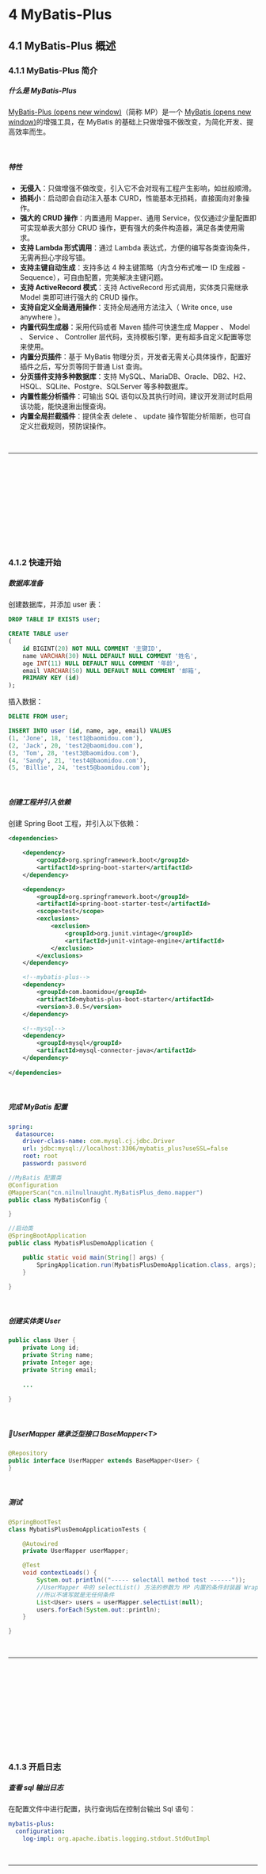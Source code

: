 

# 4	MyBatis-Plus 

## 4.1	MyBatis-Plus 概述

### 4.1.1	MyBatis-Plus 简介

##### 什么是 MyBatis-Plus

[MyBatis-Plus (opens new window)](https://github.com/baomidou/mybatis-plus)（简称 MP）是一个 [MyBatis (opens new window)](https://www.mybatis.org/mybatis-3/)的增强工具，在 MyBatis 的基础上只做增强不做改变，为简化开发、提高效率而生。

<br>

##### 特性

- **无侵入**：只做增强不做改变，引入它不会对现有工程产生影响，如丝般顺滑。
- **损耗小**：启动即会自动注入基本 CURD，性能基本无损耗，直接面向对象操作。
- **强大的 CRUD 操作**：内置通用 Mapper、通用 Service，仅仅通过少量配置即可实现单表大部分 CRUD 操作，更有强大的条件构造器，满足各类使用需求。
- **支持 Lambda 形式调用**：通过 Lambda 表达式，方便的编写各类查询条件，无需再担心字段写错。
- **支持主键自动生成**：支持多达 4 种主键策略（内含分布式唯一 ID 生成器 - Sequence），可自由配置，完美解决主键问题。
- **支持 ActiveRecord 模式**：支持 ActiveRecord 形式调用，实体类只需继承 Model 类即可进行强大的 CRUD 操作。
- **支持自定义全局通用操作**：支持全局通用方法注入（ Write once, use anywhere ）。
- **内置代码生成器**：采用代码或者 Maven 插件可快速生成 Mapper 、 Model 、 Service 、 Controller 层代码，支持模板引擎，更有超多自定义配置等您来使用。
- **内置分页插件**：基于 MyBatis 物理分页，开发者无需关心具体操作，配置好插件之后，写分页等同于普通 List 查询。
- **分页插件支持多种数据库**：支持 MySQL、MariaDB、Oracle、DB2、H2、HSQL、SQLite、Postgre、SQLServer 等多种数据库。
- **内置性能分析插件**：可输出 SQL 语句以及其执行时间，建议开发测试时启用该功能，能快速揪出慢查询。
- **内置全局拦截插件**：提供全表 delete 、 update 操作智能分析阻断，也可自定义拦截规则，预防误操作。

<br>

----

<div STYLE="page-break-after: always;"><br>
    <br>
    <br>
    <br>
    <br>
    <br>
    <br>
    <br>
    <br>
    <br></div>

### 4.1.2	快速开始

##### 数据库准备

创建数据库，并添加 user 表：

```sql
DROP TABLE IF EXISTS user;

CREATE TABLE user
(
    id BIGINT(20) NOT NULL COMMENT '主键ID',
    name VARCHAR(30) NULL DEFAULT NULL COMMENT '姓名',
    age INT(11) NULL DEFAULT NULL COMMENT '年龄',
    email VARCHAR(50) NULL DEFAULT NULL COMMENT '邮箱',
    PRIMARY KEY (id)
);
```

插入数据：

```sql
DELETE FROM user;

INSERT INTO user (id, name, age, email) VALUES
(1, 'Jone', 18, 'test1@baomidou.com'),
(2, 'Jack', 20, 'test2@baomidou.com'),
(3, 'Tom', 28, 'test3@baomidou.com'),
(4, 'Sandy', 21, 'test4@baomidou.com'),
(5, 'Billie', 24, 'test5@baomidou.com');
```

<br>

##### 创建工程并引入依赖

创建 Spring Boot 工程，并引入以下依赖：

```xml
<dependencies>

    <dependency>
        <groupId>org.springframework.boot</groupId>
        <artifactId>spring-boot-starter</artifactId>
    </dependency>

    <dependency>
        <groupId>org.springframework.boot</groupId>
        <artifactId>spring-boot-starter-test</artifactId>
        <scope>test</scope>
        <exclusions>
            <exclusion>
                <groupId>org.junit.vintage</groupId>
                <artifactId>junit-vintage-engine</artifactId>
            </exclusion>
        </exclusions>
    </dependency>

    <!--mybatis-plus-->
    <dependency>
        <groupId>com.baomidou</groupId>
        <artifactId>mybatis-plus-boot-starter</artifactId>
        <version>3.0.5</version>
    </dependency>

    <!--mysql-->
    <dependency>
        <groupId>mysql</groupId>
        <artifactId>mysql-connector-java</artifactId>
    </dependency>
    
</dependencies>
```

<br>

##### 完成 MyBatis 配置

```yaml
spring:
  datasource:
    driver-class-name: com.mysql.cj.jdbc.Driver
    url: jdbc:mysql://localhost:3306/mybatis_plus?useSSL=false
    root: root
    password: password
```

```java
//MyBatis 配置类
@Configuration
@MapperScan("cn.nilnullnaught.MyBatisPlus_demo.mapper")
public class MyBatisConfig {

}
```

```java
//启动类
@SpringBootApplication
public class MybatisPlusDemoApplication {

    public static void main(String[] args) {
        SpringApplication.run(MybatisPlusDemoApplication.class, args);
    }

}
```

<br>

##### 创建实体类 User

```java
public class User {
    private Long id;
    private String name;
    private Integer age;
    private String email;
	
	...
	
}
```

<br>

##### 📌UserMapper 继承泛型接口 BaseMapper\<T>

```java
@Repository
public interface UserMapper extends BaseMapper<User> {
}
```

<br>

##### 测试

```java
@SpringBootTest
class MybatisPlusDemoApplicationTests {

	@Autowired
    private UserMapper userMapper;

	@Test
	void contextLoads() {
		System.out.println(("----- selectAll method test ------"));
		//UserMapper 中的 selectList() 方法的参数为 MP 内置的条件封装器 Wrapper
		//所以不填写就是无任何条件
		List<User> users = userMapper.selectList(null);
		users.forEach(System.out::println);
	}

}
```

<br>

---

<div STYLE="page-break-after: always;"><br>
    <br>
    <br>
    <br>
    <br>
    <br>
    <br>
    <br>
    <br>
    <br></div>

### 4.1.3	开启日志

##### 查看 sql 输出日志

在配置文件中进行配置，执行查询后在控制台输出 Sql 语句：

```yaml
mybatis-plus:
  configuration:
    log-impl: org.apache.ibatis.logging.stdout.StdOutImpl
```

<br>

---

<div STYLE="page-break-after: always;"><br>
    <br>
    <br>
    <br>
    <br>
    <br>
    <br>
    <br>
    <br>
    <br></div>


## 4.2	基本操作

##### insert

```
	@Test
	public void testInsert(){
		User user = new User();
		//注意，这里没有设置 id
		user.setName("赵大");
		user.setAge(18);
		user.setEmail("1111111@email.com");

		int result = userMapper.insert(user);
		System.out.println(result);//返回影响的数据行数
		System.out.println(user.getId());// MyBatis-Plus 会自动完成 ID 回填
	}
```

<br>

##### update

```
	@Test
	void testUpdateById(){
		User user = new User();
		user.setId(1L);
		user.setAge(28);

		int result = userMapper.updateById(user);
		System.out.println(result);//返回影响的数据行数
	}
```

<br>

---

<div STYLE="page-break-after: always;"><br>
    <br>
    <br>
    <br>
    <br>
    <br>
    <br>
    <br>
    <br>
    <br></div>


## 4.3	主键策略

##### 唯一主键

主键用于唯一标识表中的每一条数据，不能重复, 不能为空。

<br>

##### ID_WORKER

MyBatis-Plus 默认的主键策略，自动生成全局唯一 ID。

<br>

##### 自增策略

要想提供 MyBatis-Plus 设置主键自增需要配置如下主键策略：

1. 需要在创建数据表的时候设置主键自增
2. 实体字段中配置 `@TableId(type = IdType.AUTO)`

```java
@TableId(type = IdType.AUTO)
private Long id;
```

<br>

##### 开启所有实体类主键自增

在配置文件中进行配置

```yaml
#全局设置主键生成策略
mybatis-plus:
	global-config:
		db-config:
			id-type: auto
```

<br>

##### 其他主键策略（以过时）

分析 IdType 源码可知：

```java
public enum IdType {
    AUTO(0),//数据库ID自增
    NONE(1),//不设置主键
    INPUT(2),//用户输入ID，该类型可以通过自己注册自动填充插件进行填充
    
    /* 以下3种类型、只有当插入对象ID 为空，才自动填充。 */
    ID_WORKER(3),//全局唯一ID (idWorker)
    UUID(4),//全局唯一ID (UUID)
    ID_WORKER_STR(5);//字符串全局唯一ID (idWorker 的字符串表示)

    private int key;

    private IdType(int key) {
        this.key = key;
    }

    public int getKey() {
        return this.key;
    }
}

```

<br>

##### 使用 Mybatis-plus ID 生成器生成 ID（在代码逻辑中进行）

```
        //生成 UUID
        String IdWorkerID = IdWorker.get32UUID();
```

<br>

---

<div STYLE="page-break-after: always;"><br>
    <br>
    <br>
    <br>
    <br>
    <br>
    <br>
    <br>
    <br>
    <br></div>

## 4.4	数据自动填充

##### 使用 MyBatis-Plus 完成自动填充

项目中经常会遇到一些数据，每次都使用相同的方式填充，例如记录的创建时间，更新时间等。我们可以使用MyBatis Plus的自动填充功能，完成这些字段的赋值工作。

<br>

##### 例——自动填充 create_time 与 update_time

###### 第一步

数据库表 User 中添加 datetime 类型的新字段 create_time 与 update_time

```sql
ALTER TABLE `user` ADD `create_time` DATETIME;
ALTER TABLE `user` ADD `update_time` DATETIME;
```

###### 第二步

在实体类中添加字段 createTime 与 updateTime：

```java
@Data
public class User {
    ......
        
    @TableField(fill = FieldFill.INSERT)
    private Date createTime;
    
    //@TableField(fill = FieldFill.UPDATE)
    @TableField(fill = FieldFill.INSERT_UPDATE)
    private Date updateTime;
    
}
```

###### 第三步

实现元对象处理器接口：

```java
package cn.nilnullnaught.mybatisplus_demo.handler;

import com.baomidou.mybatisplus.core.handlers.MetaObjectHandler;
import org.apache.ibatis.reflection.MetaObject;
import org.slf4j.Logger;
import org.slf4j.LoggerFactory;
import org.springframework.stereotype.Component;

import java.util.Date;


public class MyMetaObjectHandler implements MetaObjectHandler {
/** 旧版
    @Override
    public void insertFill(MetaObject metaObject) {
        //使用实体类属性名称，而不是数据库字段名称
        this.setFieldValByName("createTime", new Date(), metaObject);
        this.setFieldValByName("updateTime", new Date(), metaObject);
    }

    @Override
    public void updateFill(MetaObject metaObject) {
        this.setFieldValByName("updateTime", new Date(), metaObject);
    }
*/
    
//新版
    @Override
    public void insertFill(MetaObject metaObject) {
        // 起始版本 3.3.0(推荐使用)
        //使用实体类属性名称，而不是数据库字段名称
        this.strictInsertFill(metaObject, "createTime", LocalDateTime.class, LocalDateTime.now());
        this.strictInsertFill(metaObject, "updateTime", LocalDateTime.class, LocalDateTime.now()); 
        // 或者
         // 起始版本 3.3.3(推荐)
        this.strictInsertFill(metaObject, "createTime", () -> LocalDateTime.now(), LocalDateTime.class);
        this.strictInsertFill(metaObject, "updateTime", () -> LocalDateTime.now(), LocalDateTime.class);

        // 或者
        // 也可以使用(3.3.0 该方法有bug)
        this.fillStrategy(metaObject, "createTime", LocalDateTime.now()); // 也可以使用(3.3.0 该方法有bug)
        this.fillStrategy(metaObject, "updateTime", LocalDateTime.now()); // 也可以使用(3.3.0 该方法有bug)
    }

    @Override
    public void updateFill(MetaObject metaObject) {
        log.info("start update fill ....");
        // 起始版本 3.3.0(推荐)
        this.strictUpdateFill(metaObject, "updateTime", LocalDateTime.class, LocalDateTime.now()); 
        // 或者
        // 起始版本 3.3.3(推荐)
        this.strictUpdateFill(metaObject, "updateTime", () -> LocalDateTime.now(), LocalDateTime.class); 
        // 或者
        // 或者也可以使用(3.3.0 该方法有bug)
        this.fillStrategy(metaObject, "updateTime", LocalDateTime.now()); 
    }
}


```

###### 第四步

```java
	@Test
	void testAutoFieldFill(){
		User user = new User();
		//没有设置 id
		user.setName("钱二");
		user.setAge(18);
		user.setEmail("22222222@email.com");

		int result = userMapper.insert(user);
		System.out.println(result);//返回影响的数据行数
		System.out.println(user.getCreateTime());
		System.out.println(user.getUpdateTime());

		user.setAge(20);

		result = userMapper.updateById(user);
		System.out.println(result);//返回影响的数据行数
		System.out.println(user.getCreateTime());
		System.out.println(user.getUpdateTime());
	}
```

<br>

---

<div STYLE="page-break-after: always;"><br>
    <br>
    <br>
    <br>
    <br>
    <br>
    <br>
    <br>
    <br>
    <br></div>


## 4.5	乐观锁

##### 主要适用场景

当要更新一条记录的时候，希望这条记录没有被别人更新，也就是说实现线程安全的数据更新。

<br>

##### 乐观锁实现方式

1. 取出记录时，获取当前 version
2. 更新时，带上这个 version
3. 执行更新时， set version = newVersion where version = oldVersion
4. 如果 version 不对，就更新失败

<br>

##### 例——实现乐观锁

###### 第一步

在数据库 user 中添加 version 字段：

```sql
ALTER TABLE `user` ADD COLUMN `version` INT DEFAULT `1`;
```

###### 第二步

实体类 User 中添加 version 字段，并在 Version 字段上添加注解

```
@Version
@TableField(fill = FieldFill.INSERT)
private Integer version;
```

###### 第三步

元对象处理器接口添加 version 的 insert 默认值

```java
@Component
public class MyMetaObjectHandler implements MetaObjectHandler {

	......
	
    @Override
    public void insertFill(MetaObject metaObject) {
        
        ......
        
        this.setFieldValByName("version", 1, metaObject);
    }
    
    .......
}
```

###### 第四步

在 MybatisPlusConfig 中注册 Bean：

```
@EnableTransactionManagement
@Configuration
@MapperScan("com.atguigu.mybatis_plus.mapper")
public class MybatisPlusConfig {
    /**
     * 乐观锁插件
     */
    @Bean
    public OptimisticLockerInterceptor optimisticLockerInterceptor() {
        return new OptimisticLockerInterceptor();
    }

}
```

###### 第五步

测试后分析打印的 sql 语句，将 version 的数值进行了加 1 操作

```java
	
	//乐观锁测试
	@Test
	void testOptimisticLocker(){
		User user = new User();
		//没有设置 id
		user.setName("孙三");
		user.setAge(18);
		user.setEmail("333@email.com");


		int result = userMapper.insert(user);
		user.setEmail("xxxxxxxx@email.com");
		userMapper.updateById(user);
	}
	
	//乐观锁失败测试
	@Test
	void testOptimisticLockerFail(){
		//使用上次插入的数据 ID 查询数据
		User user = userMapper.selectById(1448293068760166402L);
		user.setEmail("@email.com");


		////模拟取出数据后，数据库中version实际数据比取出的值大，即已被其它线程修改并更新了version
		user.setVersion(user.getVersion() - 1);
		userMapper.updateById(user);
	}
```

###### 📌注意

- 支持的数据类型只有 int、Integer、long、Long、Date、Timestamp、LocalDateTime
- 整数类型下 `newVersion = oldVersion + 1`
- ``newVersion` 会回写到 `entity` 中
- 仅支持 `updateById(id)` 与 `update(entity, wrapper)` 方法
- 在 `update(entity, wrapper)` 方法下, `wrapper` 不能复用

<br>

---

<div STYLE="page-break-after: always;"><br>
    <br>
    <br>
    <br>
    <br>
    <br>
    <br>
    <br>
    <br>
    <br></div>


## 4.6	查询

##### 根据 ID 查询记录

```java
@Test
public void testSelectById(){
    User user = userMapper.selectById(1L);
    System.out.println(user);
}
```

<br>

##### 通过多个 ID 批量查询

MyBatis-Plus 完成了动态 sql 的 foreach 功能

```java
@Test
public void testSelectBatchIds(){
   List<User> users = userMapper.selectBatchIds(Arrays.asList(1, 2, 3));
    users.forEach(System.out::println);
}
```

<br>

##### 简单的条件查询

通过 map 封装查询条件：

```java
@Test
public void testSelectByMap(){
    HashMap<String, Object> map = new HashMap<>();
    map.put("name", "Helen");
    map.put("age", 18);
    List<User> users = userMapper.selectByMap(map);
    users.forEach(System.out::println);
}
```

**注意**，map 中的 key 对应的是数据库中的列名，而不是实体类中的属性名。例如数据库 user_id，实体类是 userId，这时 map 的 key 需要填写 user_id。

<br>

##### 分页查询

MyBatis Plus 自带分页插件，只要简单的配置即可实现分页功能。

###### 第一步——配置分页插件

在 MybatisPlusConfig 中配置分页插件

```java
//Spring boot方式
@Configuration
@MapperScan("com.baomidou.cloud.service.*.mapper*")
public class MybatisPlusConfig {

    // 旧版
    @Bean
    public PaginationInterceptor paginationInterceptor() {
        PaginationInterceptor paginationInterceptor = new PaginationInterceptor();
        // 设置请求的页面大于最大页后操作， true调回到首页，false 继续请求  默认false
        // paginationInterceptor.setOverflow(false);
        // 设置最大单页限制数量，默认 500 条，-1 不受限制
        // paginationInterceptor.setLimit(500);
        // 开启 count 的 join 优化,只针对部分 left join
        paginationInterceptor.setCountSqlParser(new JsqlParserCountOptimize(true));
        return paginationInterceptor;
    }
    
    // 最新版（v3.4.3.4）
    @Bean
    public MybatisPlusInterceptor mybatisPlusInterceptor() {
        MybatisPlusInterceptor interceptor = new MybatisPlusInterceptor();
        interceptor.addInnerInterceptor(new PaginationInnerInterceptor(DbType.H2));
        return interceptor;
    }
    
}
```

###### 第二步——获取查询数据

方式一 —— 通过 page 对象进行分页查询：

```java
@Test
public void testSelectPage() {

    Page<User> page = new Page<>(1,5);
    userMapper.selectPage(page, null);
    
    page.getRecords().forEach(System.out::println);
    System.out.println(page.getCurrent());
    System.out.println(page.getPages());
    System.out.println(page.getSize());
    System.out.println(page.getTotal());
    System.out.println(page.hasNext());
    System.out.println(page.hasPrevious());
}
```

方式二 —— 通过 selectMapsPage 进行分页查询：

```
@Test
public void testSelectMapsPage() {

    Page<User> page = new Page<>(1, 5);
    IPage<Map<String, Object>> mapIPage = userMapper.selectMapsPage(page, null);
    
    
    mapIPage.getRecords().forEach(System.out::println//注意：本行必须使用 mapIPage 获取记录列表，否则会有数据类型转换错误
    System.out.println(page.getCurrent());
    System.out.println(page.getPages());
    System.out.println(page.getSize());
    System.out.println(page.getTotal());
    System.out.println(page.hasNext());
    System.out.println(page.hasPrevious());
}
```

<br>

---

<div STYLE="page-break-after: always;"><br>
    <br>
    <br>
    <br>
    <br>
    <br>
    <br>
    <br>
    <br>
    <br></div>


## 4.7	删除

##### 根据 id 删除记录

```java
@Test
public void testDeleteById(){
    int result = userMapper.deleteById(8L);
    System.out.println(result);
}
```

<br>

##### 批量删除

```
    @Test
    public void testDeleteBatchIds() {
        int result = userMapper.deleteBatchIds(Arrays.asList(8, 9, 10));
        System.out.println(result);
    }
```

<br>

##### 简单的条件查询删除

```
@Test
public void testDeleteByMap() {
    HashMap<String, Object> map = new HashMap<>();
    map.put("name", "Helen");
    int result = userMapper.deleteByMap(map);
    System.out.println(result);
}
```

<br>

##### 逻辑删除

###### 什么是逻辑删除

物理删除，即真实删除，将对应数据从数据库中删除，之后查询不到此条被删除数据，通常意义上的删除操作。

逻辑删除即假删除，将对应数据中代表是否被删除字段状态修改为“被删除状态”，之后在数据库中仍旧能看到此条数据记录。

<br>

##### 4.3.0 版本之后实现逻辑删除

###### 第一步

在 application.yml 中进行配置：

```
mybatis-plus:
  global-config:
    db-config:
      logic-delete-field: flag # 全局逻辑删除的实体字段名(since 3.3.0,配置后可以忽略不配置步骤2)
      logic-delete-value: 1 # 逻辑已删除值(默认为 1)
      logic-not-delete-value: 0 # 逻辑未删除值(默认为 0)
```

###### 第二步

实体类字段上加上 `@TableLogic` 注解

```java
@TableLogic
private Integer deleted;
```

<br>

##### 4.3.0 版本之前实现逻辑删除

###### 第一步

在数据库 User 中添加 deleted 字段

```
ALTER TABLE `user` ADD COLUMN `deleted` boolean DEFAULT `0`
```

###### 第二步

在实体 User 类中添加 deleted 字段，加上 @TableLogic 注解 和 @TableField(fill = FieldFill.INSERT) 注解

```java
@TableLogic
@TableField(fill = FieldFill.INSERT)
private Integer deleted;
```

###### 第三步

在元对象处理器接口添加 deleted 的 insert 默认值

```java
@Component
public class MyMetaObjectHandler implements MetaObjectHandler {

	......
	
    @Override
    public void insertFill(MetaObject metaObject) {
        
        ......
        
        this.setFieldValByName("deleted", 0, metaObject);
    }
    
    .......
}
```

###### 第四步

在配置文件中进行配置，逻辑删除一般是默认开启的，所以也可以不进行配置

```
mybatis-plus.global-config.db-config.logic-delete-value=1
mybatis-plus.global-config.db-config.logic-not-delete-value=0
```

###### 第五步

在 MybatisPlusConfig 中注册 Bean

```java
//开启逻辑删除
@Bean
public ISqlInjector sqlInjector() {
    return new LogicSqlInjector();
}
```

###### 第六步

测试逻辑删除

```java
//进行一次逻辑删除
@Test
public void testLogicDelete() {
    int result = userMapper.deleteById(1L);
    System.out.println(result);
}

//查询逻辑删除后的结果
@Test
public void testLogicDeleteResult() {
    int result = userMapper.deleteById(1L);
    System.out.println(result);
}
```

<br>

---

<div STYLE="page-break-after: always;"><br>
    <br>
    <br>
    <br>
    <br>
    <br>
    <br>
    <br>
    <br>
    <br></div>


## 4.8	复制查询

##### 条件构造器 wapper

![img](img/4.8/1.png)

<br>

##### AbstractWrapper

`QueryWrapper(LambdaQueryWrapper)` 和 `UpdateWrapper(LambdaUpdateWrapper)` 的父类。用于生成 sql 的 where 条件, entity 属性也用于生成 sql 的 where 条件。

注意:，entity 生成的 where 条件与使用各个 api 生成的 where 条件 **没有任何关联行为**。

<br>

##### allEq

```java
allEq(Map<R, V> params)
allEq(Map<R, V> params, boolean null2IsNull)
allEq(boolean condition, Map<R, V> params, boolean null2IsNull)
```

- 全部

  eq

  (或个别

  isNull

  )

  个别参数说明:

  `params` : `key`为数据库字段名,`value`为字段值
  `null2IsNull` : 为`true`则在`map`的`value`为`null`时调用 [isNull](https://mp.baomidou.com/guide/wrapper.html#isnull) 方法,为`false`时则忽略`value`为`null`的

- 例1: `allEq({id:1,name:"老王",age:null})`--->`id = 1 and name = '老王' and age is null`

- 例2: `allEq({id:1,name:"老王",age:null}, false)`--->`id = 1 and name = '老王'`

```java
allEq(BiPredicate<R, V> filter, Map<R, V> params)
allEq(BiPredicate<R, V> filter, Map<R, V> params, boolean null2IsNull)
allEq(boolean condition, BiPredicate<R, V> filter, Map<R, V> params, boolean null2IsNull) 
```

个别参数说明:

`filter` : 过滤函数,是否允许字段传入比对条件中
`params` 与 `null2IsNull` : 同上

- 例1: `allEq((k,v) -> k.indexOf("a") >= 0, {id:1,name:"老王",age:null})`--->`name = '老王' and age is null`
- 例2: `allEq((k,v) -> k.indexOf("a") >= 0, {id:1,name:"老王",age:null}, false)`--->`name = '老王'`

### [#](https://mp.baomidou.com/guide/wrapper.html#eq)eq



 



```java
eq(R column, Object val)
eq(boolean condition, R column, Object val)
```

- 等于 =
- 例: `eq("name", "老王")`--->`name = '老王'`

### [#](https://mp.baomidou.com/guide/wrapper.html#ne)ne



 



```java
ne(R column, Object val)
ne(boolean condition, R column, Object val)
```

- 不等于 <>
- 例: `ne("name", "老王")`--->`name <> '老王'`

### [#](https://mp.baomidou.com/guide/wrapper.html#gt)gt



 



```java
gt(R column, Object val)
gt(boolean condition, R column, Object val)
```

- 大于 >
- 例: `gt("age", 18)`--->`age > 18`

### [#](https://mp.baomidou.com/guide/wrapper.html#ge)ge



 



```java
ge(R column, Object val)
ge(boolean condition, R column, Object val)
```

- 大于等于 >=
- 例: `ge("age", 18)`--->`age >= 18`

### [#](https://mp.baomidou.com/guide/wrapper.html#lt)lt



 



```java
lt(R column, Object val)
lt(boolean condition, R column, Object val)
```

- 小于 <
- 例: `lt("age", 18)`--->`age < 18`

### [#](https://mp.baomidou.com/guide/wrapper.html#le)le



 



```java
le(R column, Object val)
le(boolean condition, R column, Object val)
```

- 小于等于 <=
- 例: `le("age", 18)`--->`age <= 18`

### [#](https://mp.baomidou.com/guide/wrapper.html#between)between



 



```java
between(R column, Object val1, Object val2)
between(boolean condition, R column, Object val1, Object val2)
```

- BETWEEN 值1 AND 值2
- 例: `between("age", 18, 30)`--->`age between 18 and 30`

### [#](https://mp.baomidou.com/guide/wrapper.html#notbetween)notBetween



 



```java
notBetween(R column, Object val1, Object val2)
notBetween(boolean condition, R column, Object val1, Object val2)
```

- NOT BETWEEN 值1 AND 值2
- 例: `notBetween("age", 18, 30)`--->`age not between 18 and 30`

### [#](https://mp.baomidou.com/guide/wrapper.html#like)like



 



```java
like(R column, Object val)
like(boolean condition, R column, Object val)
```

- LIKE '%值%'
- 例: `like("name", "王")`--->`name like '%王%'`

### [#](https://mp.baomidou.com/guide/wrapper.html#notlike)notLike



 



```java
notLike(R column, Object val)
notLike(boolean condition, R column, Object val)
```

- NOT LIKE '%值%'
- 例: `notLike("name", "王")`--->`name not like '%王%'`

### [#](https://mp.baomidou.com/guide/wrapper.html#likeleft)likeLeft



 



```java
likeLeft(R column, Object val)
likeLeft(boolean condition, R column, Object val)
```

- LIKE '%值'
- 例: `likeLeft("name", "王")`--->`name like '%王'`

### [#](https://mp.baomidou.com/guide/wrapper.html#likeright)likeRight



 



```java
likeRight(R column, Object val)
likeRight(boolean condition, R column, Object val)
```

- LIKE '值%'
- 例: `likeRight("name", "王")`--->`name like '王%'`

### [#](https://mp.baomidou.com/guide/wrapper.html#isnull)isNull



 



```java
isNull(R column)
isNull(boolean condition, R column)
```

- 字段 IS NULL
- 例: `isNull("name")`--->`name is null`

### [#](https://mp.baomidou.com/guide/wrapper.html#isnotnull)isNotNull



 



```java
isNotNull(R column)
isNotNull(boolean condition, R column)
```

- 字段 IS NOT NULL
- 例: `isNotNull("name")`--->`name is not null`

### [#](https://mp.baomidou.com/guide/wrapper.html#in)in



 



```java
in(R column, Collection<?> value)
in(boolean condition, R column, Collection<?> value)
```

- 字段 IN (value.get(0), value.get(1), ...)
- 例: `in("age",{1,2,3})`--->`age in (1,2,3)`



 



```java
in(R column, Object... values)
in(boolean condition, R column, Object... values)
```

- 字段 IN (v0, v1, ...)
- 例: `in("age", 1, 2, 3)`--->`age in (1,2,3)`

### [#](https://mp.baomidou.com/guide/wrapper.html#notin)notIn



 



```java
notIn(R column, Collection<?> value)
notIn(boolean condition, R column, Collection<?> value)
```

- 字段 NOT IN (value.get(0), value.get(1), ...)
- 例: `notIn("age",{1,2,3})`--->`age not in (1,2,3)`



 



```java
notIn(R column, Object... values)
notIn(boolean condition, R column, Object... values)
```

- 字段 NOT IN (v0, v1, ...)
- 例: `notIn("age", 1, 2, 3)`--->`age not in (1,2,3)`

### [#](https://mp.baomidou.com/guide/wrapper.html#insql)inSql



 



```java
inSql(R column, String inValue)
inSql(boolean condition, R column, String inValue)
```

- 字段 IN ( sql语句 )
- 例: `inSql("age", "1,2,3,4,5,6")`--->`age in (1,2,3,4,5,6)`
- 例: `inSql("id", "select id from table where id < 3")`--->`id in (select id from table where id < 3)`

### [#](https://mp.baomidou.com/guide/wrapper.html#notinsql)notInSql



 



```java
notInSql(R column, String inValue)
notInSql(boolean condition, R column, String inValue)
```

- 字段 NOT IN ( sql语句 )
- 例: `notInSql("age", "1,2,3,4,5,6")`--->`age not in (1,2,3,4,5,6)`
- 例: `notInSql("id", "select id from table where id < 3")`--->`id not in (select id from table where id < 3)`

### [#](https://mp.baomidou.com/guide/wrapper.html#groupby)groupBy



 



```java
groupBy(R... columns)
groupBy(boolean condition, R... columns)
```

- 分组：GROUP BY 字段, ...
- 例: `groupBy("id", "name")`--->`group by id,name`

### [#](https://mp.baomidou.com/guide/wrapper.html#orderbyasc)orderByAsc



 



```java
orderByAsc(R... columns)
orderByAsc(boolean condition, R... columns)
```

- 排序：ORDER BY 字段, ... ASC
- 例: `orderByAsc("id", "name")`--->`order by id ASC,name ASC`

### [#](https://mp.baomidou.com/guide/wrapper.html#orderbydesc)orderByDesc



 



```java
orderByDesc(R... columns)
orderByDesc(boolean condition, R... columns)
```

- 排序：ORDER BY 字段, ... DESC
- 例: `orderByDesc("id", "name")`--->`order by id DESC,name DESC`

### [#](https://mp.baomidou.com/guide/wrapper.html#orderby)orderBy

 



```java
orderBy(boolean condition, boolean isAsc, R... columns)
```

- 排序：ORDER BY 字段, ...
- 例: `orderBy(true, true, "id", "name")`--->`order by id ASC,name ASC`

### [#](https://mp.baomidou.com/guide/wrapper.html#having)having



 



```java
having(String sqlHaving, Object... params)
having(boolean condition, String sqlHaving, Object... params)
```

- HAVING ( sql语句 )
- 例: `having("sum(age) > 10")`--->`having sum(age) > 10`
- 例: `having("sum(age) > {0}", 11)`--->`having sum(age) > 11`

### [#](https://mp.baomidou.com/guide/wrapper.html#func)func



 



```java
func(Consumer<Children> consumer)
func(boolean condition, Consumer<Children> consumer)
```

- func 方法(主要方便在出现if...else下调用不同方法能不断链)
- 例: `func(i -> if(true) {i.eq("id", 1)} else {i.ne("id", 1)})`

### [#](https://mp.baomidou.com/guide/wrapper.html#or)or



 



```java
or()
or(boolean condition)
```

- 拼接 OR

  注意事项:

  主动调用`or`表示紧接着下一个**方法**不是用`and`连接!(不调用`or`则默认为使用`and`连接)

- 例: `eq("id",1).or().eq("name","老王")`--->`id = 1 or name = '老王'`



 



```java
or(Consumer<Param> consumer)
or(boolean condition, Consumer<Param> consumer)
```

- OR 嵌套
- 例: `or(i -> i.eq("name", "李白").ne("status", "活着"))`--->`or (name = '李白' and status <> '活着')`

### [#](https://mp.baomidou.com/guide/wrapper.html#and)and



 



```java
and(Consumer<Param> consumer)
and(boolean condition, Consumer<Param> consumer)
```

- AND 嵌套
- 例: `and(i -> i.eq("name", "李白").ne("status", "活着"))`--->`and (name = '李白' and status <> '活着')`

### [#](https://mp.baomidou.com/guide/wrapper.html#nested)nested



 



```java
nested(Consumer<Param> consumer)
nested(boolean condition, Consumer<Param> consumer)
```

- 正常嵌套 不带 AND 或者 OR
- 例: `nested(i -> i.eq("name", "李白").ne("status", "活着"))`--->`(name = '李白' and status <> '活着')`

### [#](https://mp.baomidou.com/guide/wrapper.html#apply)apply



 



```java
apply(String applySql, Object... params)
apply(boolean condition, String applySql, Object... params)
```

- 拼接 sql

  注意事项:

  该方法可用于数据库**函数** 动态入参的`params`对应前面`applySql`内部的`{index}`部分.这样是不会有sql注入风险的,反之会有!

- 例: `apply("id = 1")`--->`id = 1`

- 例: `apply("date_format(dateColumn,'%Y-%m-%d') = '2008-08-08'")`--->`date_format(dateColumn,'%Y-%m-%d') = '2008-08-08'")`

- 例: `apply("date_format(dateColumn,'%Y-%m-%d') = {0}", "2008-08-08")`--->`date_format(dateColumn,'%Y-%m-%d') = '2008-08-08'")`

### [#](https://mp.baomidou.com/guide/wrapper.html#last)last



 



```java
last(String lastSql)
last(boolean condition, String lastSql)
```

- 无视优化规则直接拼接到 sql 的最后

  注意事项:

  只能调用一次,多次调用以最后一次为准 有sql注入的风险,请谨慎使用

- 例: `last("limit 1")`

### [#](https://mp.baomidou.com/guide/wrapper.html#exists)exists



 



```java
exists(String existsSql)
exists(boolean condition, String existsSql)
```

- 拼接 EXISTS ( sql语句 )
- 例: `exists("select id from table where age = 1")`--->`exists (select id from table where age = 1)`

### [#](https://mp.baomidou.com/guide/wrapper.html#notexists)notExists



 



```java
notExists(String notExistsSql)
notExists(boolean condition, String notExistsSql)
```

- 拼接 NOT EXISTS ( sql语句 )
- 例: `notExists("select id from table where age = 1")`--->`not exists (select id from table where age = 1)`

## 📌QueryWrapper

说明:

继承自 AbstractWrapper ,自身的内部属性 entity 也用于生成 where 条件
及 LambdaQueryWrapper, 可以通过 new QueryWrapper().lambda() 方法获取

### [#](https://mp.baomidou.com/guide/wrapper.html#select)select





 



```java
select(String... sqlSelect)
select(Predicate<TableFieldInfo> predicate)
select(Class<T> entityClass, Predicate<TableFieldInfo> predicate)
```

- 设置查询字段

  说明:

  以上方法分为两类.
  第二类方法为:过滤查询字段(主键除外),入参不包含 class 的调用前需要`wrapper`内的`entity`属性有值! 这两类方法重复调用以最后一次为准

- 例: `select("id", "name", "age")`

- 例: `select(i -> i.getProperty().startsWith("test"))`

## 📌 UpdateWrapper

说明:

继承自 `AbstractWrapper` ,自身的内部属性 `entity` 也用于生成 where 条件
及 `LambdaUpdateWrapper`, 可以通过 `new UpdateWrapper().lambda()` 方法获取!

### [#](https://mp.baomidou.com/guide/wrapper.html#set)set

```java
set(String column, Object val)
set(boolean condition, String column, Object val)
```

- SQL SET 字段
- 例: `set("name", "老李头")`
- 例: `set("name", "")`--->数据库字段值变为**空字符串**
- 例: `set("name", null)`--->数据库字段值变为`null`

### [#](https://mp.baomidou.com/guide/wrapper.html#setsql)setSql

```java
setSql(String sql)
```

- 设置 SET 部分 SQL
- 例: `setSql("name = '老李头'")`

### [#](https://mp.baomidou.com/guide/wrapper.html#lambda)lambda

- 获取 `LambdaWrapper`
  在`QueryWrapper`中是获取`LambdaQueryWrapper`
  在`UpdateWrapper`中是获取`LambdaUpdateWrapper`

---

<div STYLE="page-break-after: always;"><br>
    <br>
    <br>
    <br>
    <br>
    <br>
    <br>
    <br>
    <br>
    <br></div>